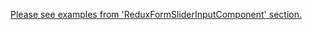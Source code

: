 [Please see examples from 'ReduxFormSliderInputComponent' section.](#/UI%20Components/Redux%20form/ReduxFormSliderInputComponent)
